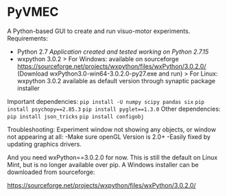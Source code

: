 # PyVMEC
A Python-based GUI to create and run visuo-motor experiments.
Requirements:
- Python 2.7 *Application created and tested working on Python 2.7.15*
- wxpython 3.0.2 > For Windows: available on sourceforge https://sourceforge.net/projects/wxpython/files/wxPython/3.0.2.0/
(Download wxPython3.0-win64-3.0.2.0-py27.exe and run)
                 > For Linux: wxpython 3.0.2 available as default version through synaptic package installer

Important dependencies:
`pip install -U numpy scipy pandas six`
`pip install psychopy==2.85.3`
`pip install pyglet==1.3.0`
Other dependencies:
`pip install json_tricks`
`pip install configobj`

Troubleshooting:
Experiment window not showing any objects, or window not appearing at all:
-Make sure openGL Version is 2.0+
-Easily fixed by updating graphics drivers.

And you need wxPython==3.0.2.0 for now. This is still the default on Linux Mint, but is no longer available over pip. A Windows installer can be downloaded from sourceforge:

https://sourceforge.net/projects/wxpython/files/wxPython/3.0.2.0/


